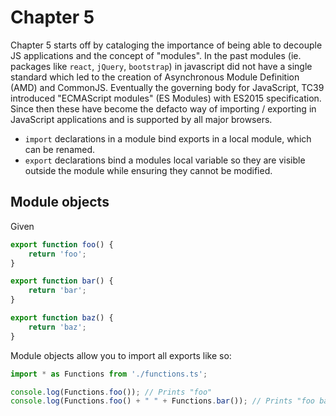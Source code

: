 # Chapter 5

Chapter 5 starts off by cataloging the importance of being able to decouple JS applications and the concept of "modules". In the past modules (ie. packages like `react`, `jQuery`, `bootstrap`) in javascript did not have a single standard which led to the creation of Asynchronous Module Definition (AMD) and CommonJS. Eventually the governing body for JavaScript, TC39 introduced "ECMAScript modules" (ES Modules) with ES2015 specification. Since then these have become the defacto way of importing / exporting in JavaScript applications and is supported by all major browsers. 

- `import` declarations in a module bind exports in a local module, which can be renamed. 
- `export` declarations bind a modules local variable so they are visible outside the module while ensuring they cannot be modified. 

## Module objects 

Given

```ts
export function foo() {
    return 'foo';
}

export function bar() {
    return 'bar';
}

export function baz() {
    return 'baz';
}
```

Module objects allow you to import all exports like so: 

```ts
import * as Functions from './functions.ts';

console.log(Functions.foo()); // Prints "foo"
console.log(Functions.foo() + " " + Functions.bar()); // Prints "foo bar"
```
